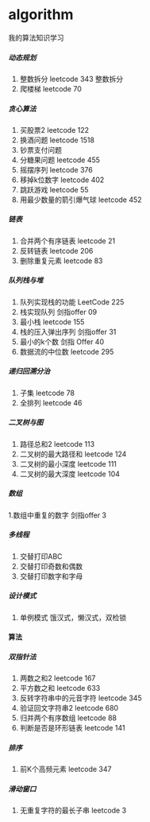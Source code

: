 # algorithm
我的算法知识学习

##### 动态规划
1. 整数拆分  leetcode 343 整数拆分
2. 爬楼梯    leetcode 70

##### 贪心算法
1. 买股票2    leetcode 122
2. 换酒问题   leetcode 1518
3. 钞票支付问题
4. 分糖果问题 leetcode 455
5. 摇摆序列 leetcode 376
6. 移掉k位数字 leetcode 402
7. 跳跃游戏  leetcode 55
8. 用最少数量的箭引爆气球  leetcode 452

##### 链表
1. 合并两个有序链表 leetcode 21
2. 反转链表  leetcode 206
3. 删除重复元素 leetcode 83

##### 队列栈与堆
1. 队列实现栈的功能  LeetCode 225
2. 栈实现队列  剑指offer 09
3. 最小栈  leetcode 155
4. 栈的压入弹出序列  剑指offer 31
5. 最小的k个数 剑指 Offer 40
6. 数据流的中位数  leetcode 295

##### 递归回溯分治
1. 子集  leetcode 78
2. 全排列 leetcode 46

##### 二叉树与图
1. 路径总和2    leetcode 113
2. 二叉树的最大路径和   leetcode 124
3. 二叉树的最小深度  leetcode 111
4. 二叉树的最大深度  leetcode 104

##### 数组
1.数组中重复的数字 剑指offer 3  

##### 多线程
1. 交替打印ABC
2. 交替打印奇数和偶数
3. 交替打印数字和字母

##### 设计模式
1. 单例模式 饿汉式，懒汉式，双检锁

#### 算法
##### 双指针法
1. 两数之和2  leetcode  167 
2. 平方数之和 leetcode  633
3. 反转字符串中的元音字符 leetcode  345
4. 验证回文字符串2 leetcode  680
5. 归并两个有序数组 leetcode  88
6. 判断是否是环形链表 leetcode  141

##### 排序
1. 前K个高频元素  leetcode  347

##### 滑动窗口
1. 无重复字符的最长子串 leetcode 3
